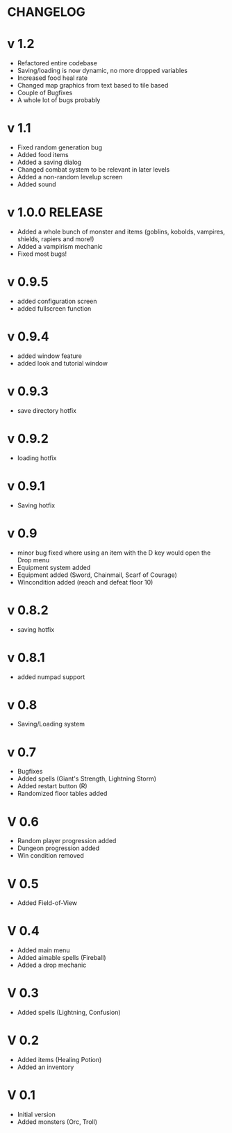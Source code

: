 # CHANGELOG
# v 1.2
* Refactored entire codebase
* Saving/loading is now dynamic, no more dropped variables
* Increased food heal rate
* Changed map graphics from text based to tile based
* Couple of Bugfixes
* A whole lot of bugs probably

# v 1.1 
* Fixed random generation bug
* Added food items
* Added a saving dialog
* Changed combat system to be relevant in later levels
* Added a non-random levelup screen
* Added sound

# v 1.0.0 RELEASE
* Added a whole bunch of monster and items (goblins, kobolds, vampires, shields, rapiers and more!)
* Added a vampirism mechanic
* Fixed most bugs!

# v 0.9.5
* added configuration screen
* added fullscreen function

# v 0.9.4
* added window feature
* added look and tutorial window

# v 0.9.3
* save directory hotfix

# v 0.9.2
* loading hotfix

# v 0.9.1
* Saving hotfix

# v 0.9
* minor bug fixed where using an item with the D key would open the Drop menu
* Equipment system added
* Equipment added (Sword, Chainmail, Scarf of Courage)
* Wincondition added (reach and defeat floor 10)

# v 0.8.2
* saving hotfix

# v 0.8.1
* added numpad support

# v 0.8
* Saving/Loading system

# v 0.7
* Bugfixes
* Added spells (Giant's Strength, Lightning Storm)
* Added restart button (R)
* Randomized floor tables added

# V 0.6
* Random player progression added
* Dungeon progression added
* Win condition removed

# V 0.5
* Added Field-of-View

# V 0.4
* Added main menu
* Added aimable spells (Fireball)
* Added a drop mechanic

# V 0.3
* Added spells (Lightning, Confusion)

# V 0.2
* Added items (Healing Potion)
* Added an inventory

# V 0.1
* Initial version
* Added monsters (Orc, Troll)
